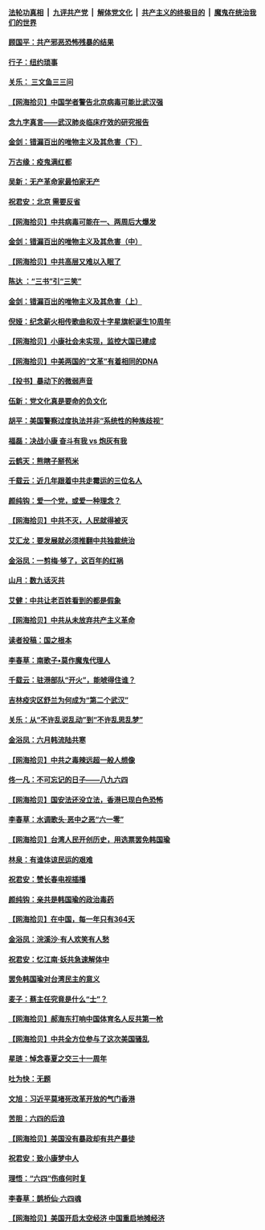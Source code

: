####  [法轮功真相](../../../../basic/blob/master/README.md?t=06182302) &nbsp;|&nbsp; [九评共产党](../../../../9ping.md/blob/master/README.md?t=06182302) &nbsp;|&nbsp; [解体党文化](../../../../jtdwh.md/blob/master/README.md?t=06182302)  &nbsp;|&nbsp; [共产主义的终极目的](../../../../gczydzjmd.md/blob/master/README.md?t=06182302) &nbsp;|&nbsp; [魔鬼在统治我们的世界](../../../../mgztzwmdsj.md/blob/master/README.md?t=06182302) 

#### [顾国平：共产邪恶恐怖残暴的结果](../pages/nsc993/n12195238.md?t=06182302) 

#### [行子：纽约琐事](../pages/nsc993/n12194752.md?t=06182302) 

#### [关乐： 三文鱼三三问](../pages/nsc993/n12194626.md?t=06182302) 

#### [【网海拾贝】中国学者警告北京病毒可能比武汉强](../pages/nsc993/n12193964.md?t=06182302) 

#### [念九字真言——武汉肺炎临床疗效的研究报告](../pages/nsc993/n12190804.md?t=06182302) 

#### [金剑：错漏百出的唯物主义及其危害（下）](../pages/nsc993/n12191909.md?t=06182302) 

#### [万古缘：疫鬼满红都](../pages/nsc993/n12191847.md?t=06182302) 

#### [吴新：无产革命家最怕家无产](../pages/nsc993/n12191806.md?t=06182302) 

#### [祝君安：北京 需要反省](../pages/nsc993/n12191766.md?t=06182302) 

#### [【网海拾贝】中共病毒可能在一、两周后大爆发](../pages/nsc993/n12190517.md?t=06182302) 

#### [金剑：错漏百出的唯物主义及其危害（中）](../pages/nsc993/n12188778.md?t=06182302) 

#### [【网海拾贝】中共高层又难以入眠了](../pages/nsc993/n12188425.md?t=06182302) 

#### [陈达 ：“三书”引“三笑”](../pages/nsc993/n12187929.md?t=06182302) 

#### [金剑：错漏百出的唯物主义及其危害（上）](../pages/nsc993/n12186502.md?t=06182302) 

#### [倪娅：纪念薪火相传歌曲和双十字星旗帜诞生10周年](../pages/nsc993/n12186439.md?t=06182302) 

#### [【网海拾贝】小康社会未实现，监控大国已建成](../pages/nsc993/n12185468.md?t=06182302) 

#### [【网海拾贝】中美两国的“文革”有着相同的DNA](../pages/nsc993/n12184487.md?t=06182302) 

#### [【投书】暴动下的微弱声音](../pages/nsc993/n12183493.md?t=06182302) 

#### [伍新：党文化真是要命的负文化](../pages/nsc993/n12182742.md?t=06182302) 

#### [胡平：美国警察过度执法并非“系统性的种族歧视”](../pages/nsc993/n12182713.md?t=06182302) 

#### [福磊：决战小康 奋斗有我 vs 炮灰有我](../pages/nsc993/n12182693.md?t=06182302) 

#### [云鹤天：熊瞎子掰苞米](../pages/nsc993/n12182680.md?t=06182302) 

#### [千载云：近几年跟着中共走霉运的三位名人](../pages/nsc993/n12182649.md?t=06182302) 

#### [颜纯钩：爱一个党，或爱一种理念？](../pages/nsc993/n12182640.md?t=06182302) 

#### [【网海拾贝】中共不灭，人民就得被灭](../pages/nsc993/n12180698.md?t=06182302) 

#### [艾汇龙：要发展就必须推翻中共独裁统治](../pages/nsc993/n12180647.md?t=06182302) 

#### [金浴凤：一剪梅·够了，这百年的红祸](../pages/nsc993/n12180002.md?t=06182302) 

#### [山月：数九话灭共](../pages/nsc993/n12179940.md?t=06182302) 

#### [艾健：中共让老百姓看到的都是假象](../pages/nsc993/n12179778.md?t=06182302) 

#### [【网海拾贝】中共从未放弃共产主义革命](../pages/nsc993/n12176687.md?t=06182302) 

#### [读者投稿：国之根本](../pages/nsc993/n12176662.md?t=06182302) 

#### [李春草：南歌子•莫作魔鬼代理人](../pages/nsc993/n12176610.md?t=06182302) 

#### [千载云：驻港部队“开火”，能唬得住谁？](../pages/nsc993/n12176028.md?t=06182302) 

#### [吉林疫灾区舒兰为何成为“第二个武汉”](../pages/nsc993/n12172816.md?t=06182302) 

#### [关乐：从“不许乱说乱动”到“不许乱思乱梦”](../pages/nsc993/n12174760.md?t=06182302) 

#### [金浴凤：六月韩流陆共寒](../pages/nsc993/n12174739.md?t=06182302) 

#### [【网海拾贝】中共之毒辣远超一般人想像](../pages/nsc993/n12174574.md?t=06182302) 

#### [佟一凡：不可忘记的日子——八九六四](../pages/nsc993/n12174371.md?t=06182302) 

#### [【网海拾贝】国安法还没立法，香港已现白色恐怖](../pages/nsc993/n12172467.md?t=06182302) 

#### [李春草：水调歌头·恶中之恶“六一零”](../pages/nsc993/n12171662.md?t=06182302) 

#### [【网海拾贝】台湾人民开创历史，用选票罢免韩国瑜](../pages/nsc993/n12169412.md?t=06182302) 

#### [林泉：有谁体谅民运的艰难](../pages/nsc993/n12169204.md?t=06182302) 

#### [祝君安：赞长春电视插播](../pages/nsc993/n12168998.md?t=06182302) 

#### [颜纯钩：亲共是韩国瑜的政治毒药](../pages/nsc993/n12168959.md?t=06182302) 

#### [【网海拾贝】在中国，每一年只有364天](../pages/nsc993/n12167508.md?t=06182302) 

#### [金浴凤：浣溪沙·有人欢笑有人愁](../pages/nsc993/n12167017.md?t=06182302) 

#### [祝君安：忆江南·妖共急速解体中](../pages/nsc993/n12166832.md?t=06182302) 

#### [罢免韩国瑜对台湾民主的意义](../pages/nsc993/n12166720.md?t=06182302) 

#### [麦子：蔡主任究竟是什么“士”？](../pages/nsc993/n12166126.md?t=06182302) 

#### [【网海拾贝】郝海东打响中国体育名人反共第一枪](../pages/nsc993/n12165325.md?t=06182302) 

#### [【网海拾贝】中共全方位参与了这次美国骚乱](../pages/nsc993/n12163491.md?t=06182302) 

#### [星琏：悼念春夏之交三十一周年](../pages/nsc993/n12162360.md?t=06182302) 

#### [吐为快：无题](../pages/nsc993/n12162106.md?t=06182302) 

#### [文旭：习近平莫堵死改革开放的气门香港](../pages/nsc993/n12157461.md?t=06182302) 

#### [苦胆：六四的后浪](../pages/nsc993/n12157112.md?t=06182302) 

#### [【网海拾贝】美国没有暴政却有共产暴徒](../pages/nsc993/n12157074.md?t=06182302) 

#### [祝君安：致小康梦中人](../pages/nsc993/n12156882.md?t=06182302) 

#### [理悟：“六四“伤痕何时复](../pages/nsc993/n12156866.md?t=06182302) 

#### [李春草：鹊桥仙·六四魂](../pages/nsc993/n12156732.md?t=06182302) 

#### [【网海拾贝】美国开启太空经济 中国重启地摊经济](../pages/nsc993/n12154104.md?t=06182302) 

